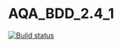 # AQA_BDD_2.4_1
[![Build status](https://ci.appveyor.com/api/projects/status/rt8el7rhlmo2e1k6/branch/master?svg=true)](https://ci.appveyor.com/project/SergeiVlasov1/aqa-bdd-2-4-1/branch/master)
